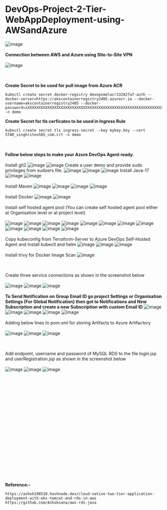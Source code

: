 # DevOps-Project-2-Tier-WebAppDeployment-using-AWSandAzure

![image](https://github.com/singhritesh85/DevOps-Project-2-Tier-WebAppDeployment-using-AWSandAzure/assets/56765895/411ce6c1-03b8-4587-8eef-a889c20c7e45)
<br><br/>
**Connection between AWS and Azure using SIte-to-Site VPN**
<br><br/>
![image](https://github.com/singhritesh85/DevOps-Project-2-Tier-WebAppDeployment-using-AWSandAzure/assets/56765895/dd9f7a99-54db-43fa-b0b1-48b75b416526)

<br><br/>
**Create Secret to be used for pull image from Azure ACR**
```
kubectl create secret docker-registry devopsmelacr132827a7-auth --docker-server=https://akscontainerregistry2405.azurecr.io --docker-username=akscontainerregistry2405 --docker-password=iXXXXXXXXXXXXXXXXXXXXXXXXXXXXXXXXXXXXXXXXXXXXXXXXXXXXXXXXXXXXXXXXXXXXXXXXXXXXp -n demo
```
**Create Secret for tls cerficates to be used in Ingress Rule**
```
kubectl create secret tls ingress-secret --key mykey.key --cert STAR_singhritesh85_com.crt -n demo
```
<br><br/>
**Follow below steps to make your Azure DevOps Agent ready.**
<br><br/>
Install git2 
![image](https://github.com/singhritesh85/DevOps-Project-2-Tier-WebAppDeployment-using-AWSandAzure/assets/56765895/daf2ba58-b88d-46a4-96b1-abe18b818cef)
![image](https://github.com/singhritesh85/DevOps-Project-2-Tier-WebAppDeployment-using-AWSandAzure/assets/56765895/3dea3320-549f-4a9e-8a02-0590b0a63a09)
Create a user demo and provide sudo privileges from sudoers file.
![image](https://github.com/singhritesh85/DevOps-Project-2-Tier-WebAppDeployment-using-AWSandAzure/assets/56765895/b54b918e-ae7d-4211-a444-c4b3e308756a)
![image](https://github.com/singhritesh85/DevOps-Project-2-Tier-WebAppDeployment-using-AWSandAzure/assets/56765895/5d1d3e77-d9fa-496d-8518-f3f06617e984)
![image](https://github.com/singhritesh85/DevOps-Project-2-Tier-WebAppDeployment-using-AWSandAzure/assets/56765895/03406d80-8dd4-4d7b-9b17-2d759e5f8970)
Install Java-17
![image](https://github.com/singhritesh85/DevOps-Project-2-Tier-WebAppDeployment-using-AWSandAzure/assets/56765895/d1617f4f-1dbc-4657-b29b-69cb96ba282a)
![image](https://github.com/singhritesh85/DevOps-Project-2-Tier-WebAppDeployment-using-AWSandAzure/assets/56765895/f82e7ff3-5db1-41c4-b3a1-c7ec69399bb2)
<br><br/>
Install Maven
![image](https://github.com/singhritesh85/DevOps-Project-2-Tier-WebAppDeployment-using-AWSandAzure/assets/56765895/f7e8b226-e2e0-4e17-9a48-94ebc3c504fe)
![image](https://github.com/singhritesh85/DevOps-Project-2-Tier-WebAppDeployment-using-AWSandAzure/assets/56765895/33450a6e-4b14-4dbb-bc24-42a933a435a2)
![image](https://github.com/singhritesh85/DevOps-Project-2-Tier-WebAppDeployment-using-AWSandAzure/assets/56765895/c547f745-d0b9-4c11-9529-4ad9fb5c587b)
![image](https://github.com/singhritesh85/DevOps-Project-2-Tier-WebAppDeployment-using-AWSandAzure/assets/56765895/75e9afe4-3f8b-4ea6-8cd7-4c153b278789)
<br><br/>
Install Docker 
![image](https://github.com/singhritesh85/DevOps-Project-2-Tier-WebAppDeployment-using-AWSandAzure/assets/56765895/a6f12396-85fb-49f3-aca5-a493c6c40b13)
![image](https://github.com/singhritesh85/DevOps-Project-2-Tier-WebAppDeployment-using-AWSandAzure/assets/56765895/9adb48dd-745f-4ce6-b8e8-43e9b3710d52)
<br><br/>
Install self hosted agent pool (You can create self hosted agent pool either at Organisation level or at project level)
<br><br/>
![image](https://github.com/singhritesh85/DevOps-Project-2-Tier-WebAppDeployment-using-AWSandAzure/assets/56765895/15db7543-8241-4520-b184-9c6fab24136c)
![image](https://github.com/singhritesh85/DevOps-Project-2-Tier-WebAppDeployment-using-AWSandAzure/assets/56765895/7db89579-de30-4c40-8085-c420c71d5df4)
![image](https://github.com/singhritesh85/DevOps-Project-2-Tier-WebAppDeployment-using-AWSandAzure/assets/56765895/eebea397-3b00-41ba-b94d-5664facfd37b)
![image](https://github.com/singhritesh85/DevOps-Project-2-Tier-WebAppDeployment-using-AWSandAzure/assets/56765895/1ebf597f-4ff7-407d-9606-33ccd0b7e674)
![image](https://github.com/singhritesh85/DevOps-Project-2-Tier-WebAppDeployment-using-AWSandAzure/assets/56765895/b4307317-70a5-445e-8030-4f86021191f7)
![image](https://github.com/singhritesh85/DevOps-Project-2-Tier-WebAppDeployment-using-AWSandAzure/assets/56765895/024fb9f1-33c6-4c89-b9fe-057e904dbf5d)
![image](https://github.com/singhritesh85/DevOps-Project-2-Tier-WebAppDeployment-using-AWSandAzure/assets/56765895/fe055dd7-f512-4465-9cbc-6eae43e81e21)
![image](https://github.com/singhritesh85/DevOps-Project-2-Tier-WebAppDeployment-using-AWSandAzure/assets/56765895/7d540cc0-31ed-4ae6-b355-495e9e35d359)
![image](https://github.com/singhritesh85/DevOps-Project-2-Tier-WebAppDeployment-using-AWSandAzure/assets/56765895/a122a6a4-2f61-48af-a72a-0af6ec48ec39)
![image](https://github.com/singhritesh85/DevOps-Project-2-Tier-WebAppDeployment-using-AWSandAzure/assets/56765895/ba7886d6-f2b0-4c7d-b597-e491712b2c7b)
![image](https://github.com/singhritesh85/DevOps-Project-2-Tier-WebAppDeployment-using-AWSandAzure/assets/56765895/d5f93b86-b8e0-44c5-a6c1-5ff06a2001d1)
![image](https://github.com/singhritesh85/DevOps-Project-2-Tier-WebAppDeployment-using-AWSandAzure/assets/56765895/ad15d30b-12af-42cf-833e-185121845427)
<br><br/>
Copy kubeconfig from Terraform-Server to Azure DevOps Self-Hosted Agent and Install kubectl and helm
![image](https://github.com/singhritesh85/DevOps-Project-2-Tier-WebAppDeployment-using-AWSandAzure/assets/56765895/5346b8cc-27f9-43c6-a36b-1fe71e0a6d35)
![image](https://github.com/singhritesh85/DevOps-Project-2-Tier-WebAppDeployment-using-AWSandAzure/assets/56765895/1237dd0b-fcb1-49e7-a4f9-f51bad1d3ad7)
![image](https://github.com/singhritesh85/DevOps-Project-2-Tier-WebAppDeployment-using-AWSandAzure/assets/56765895/5e8ee499-017d-4bc9-9738-c3836f5edc1a)
<br><br/>
Install trivy for Docker Image Scan
![image](https://github.com/singhritesh85/DevOps-Project-2-Tier-WebAppDeployment-using-AWSandAzure/assets/56765895/c6311f90-26cb-4296-8205-5859b6bf9613)

<br><br/>
Create three service connections as shown in the screenshot below
<br><br/>
![image](https://github.com/singhritesh85/DevOps-Project-2-Tier-WebAppDeployment-using-AWSandAzure/assets/56765895/1f8d2456-cb14-40c8-8936-892b5b0cc4ec)
![image](https://github.com/singhritesh85/DevOps-Project-2-Tier-WebAppDeployment-using-AWSandAzure/assets/56765895/f2c7bc65-759e-4634-86ed-8155cf47510d)
![image](https://github.com/singhritesh85/DevOps-Project-2-Tier-WebAppDeployment-using-AWSandAzure/assets/56765895/f267ca35-42a8-4f24-b1ad-79a015858e40)
<br><br/>
**To Send Notification on Group Email ID go project Settings or Organisation Settings (For Global Notification) then got to Notifications and New Subscription and create a new Subscription with custom Email ID**
![image](https://github.com/singhritesh85/DevOps-Project-2-Tier-WebAppDeployment-using-AWSandAzure/assets/56765895/31a20cae-357e-45eb-9d51-3c17a200a3d6)
![image](https://github.com/singhritesh85/DevOps-Project-2-Tier-WebAppDeployment-using-AWSandAzure/assets/56765895/8130da15-4162-428a-be0b-ededc97562a0)
![image](https://github.com/singhritesh85/DevOps-Project-2-Tier-WebAppDeployment-using-AWSandAzure/assets/56765895/62e7f676-a7e6-4962-bfe3-f8bff418182e)
![image](https://github.com/singhritesh85/DevOps-Project-2-Tier-WebAppDeployment-using-AWSandAzure/assets/56765895/34eb5ff9-49af-44f3-99e9-d4a1a82e16b2)
![image](https://github.com/singhritesh85/DevOps-Project-2-Tier-WebAppDeployment-using-AWSandAzure/assets/56765895/9917aee3-b5b4-47bd-beb7-b1266712d84b)
<br><br/>
Adding below lines to pom.xml for storing Artifacts to Azure Artifactory
<br><br/>
![image](https://github.com/singhritesh85/DevOps-Project-2-Tier-WebAppDeployment-using-AWSandAzure/assets/56765895/b51e5a2d-3c8a-4b1c-9dd4-d9fb4fc52559)
![image](https://github.com/singhritesh85/DevOps-Project-2-Tier-WebAppDeployment-using-AWSandAzure/assets/56765895/9fe4e40f-3ad6-46dc-8205-c4e8b793b1a0)
![image](https://github.com/singhritesh85/DevOps-Project-2-Tier-WebAppDeployment-using-AWSandAzure/assets/56765895/90cf1b03-ae95-49af-be01-e42c26f33a9c)

<br><br/>
Add endpoint, username and password of MySQL RDS to the file login.jsp and userRegistration.jsp as shown in the screenshot below
<br><br/>
![image](https://github.com/singhritesh85/DevOps-Project-2-Tier-WebAppDeployment-using-AWSandAzure/assets/56765895/13a5164c-f0db-4916-9359-6792b6b77322)
![image](https://github.com/singhritesh85/DevOps-Project-2-Tier-WebAppDeployment-using-AWSandAzure/assets/56765895/391a16e1-901f-44ed-a119-1fc31a2667ba)
![image](https://github.com/singhritesh85/DevOps-Project-2-Tier-WebAppDeployment-using-AWSandAzure/assets/56765895/fb0aab1e-5e39-4add-918f-5fe3bb292d0d)





<br><br/>
<br><br/>
<br><br/>
<br><br/>
<br><br/>
<br><br/>
<br><br/>
<br><br/>
<br><br/>
<br><br/>
**Reference:-** 
```
https://ashok198510.hashnode.dev/cloud-native-two-tier-application-deployment-with-eks-tomcat-and-rds-in-aws
https://github.com/Ashoksana/aws-rds-java
```
